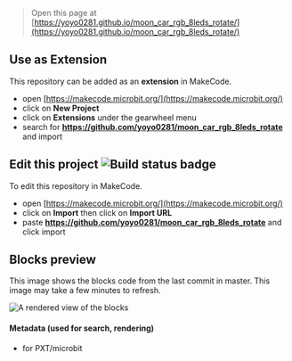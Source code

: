 
> Open this page at [https://yoyo0281.github.io/moon_car_rgb_8leds_rotate/](https://yoyo0281.github.io/moon_car_rgb_8leds_rotate/)

## Use as Extension

This repository can be added as an **extension** in MakeCode.

* open [https://makecode.microbit.org/](https://makecode.microbit.org/)
* click on **New Project**
* click on **Extensions** under the gearwheel menu
* search for **https://github.com/yoyo0281/moon_car_rgb_8leds_rotate** and import

## Edit this project ![Build status badge](https://github.com/yoyo0281/moon_car_rgb_8leds_rotate/workflows/MakeCode/badge.svg)

To edit this repository in MakeCode.

* open [https://makecode.microbit.org/](https://makecode.microbit.org/)
* click on **Import** then click on **Import URL**
* paste **https://github.com/yoyo0281/moon_car_rgb_8leds_rotate** and click import

## Blocks preview

This image shows the blocks code from the last commit in master.
This image may take a few minutes to refresh.

![A rendered view of the blocks](https://github.com/yoyo0281/moon_car_rgb_8leds_rotate/raw/master/.github/makecode/blocks.png)

#### Metadata (used for search, rendering)

* for PXT/microbit
<script src="https://makecode.com/gh-pages-embed.js"></script><script>makeCodeRender("{{ site.makecode.home_url }}", "{{ site.github.owner_name }}/{{ site.github.repository_name }}");</script>
